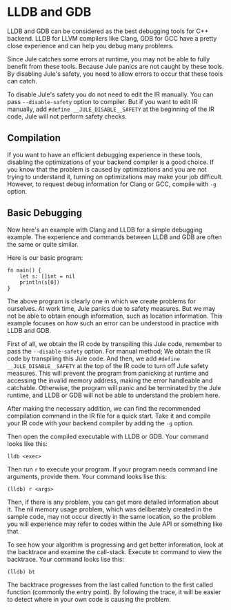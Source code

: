 # LLDB and GDB

LLDB and GDB can be considered as the best debugging tools for C++ backend. LLDB for LLVM compilers like Clang, GDB for GCC have a pretty close experience and can help you debug many problems.

Since Jule catches some errors at runtime, you may not be able to fully benefit from these tools. Because Jule panics are not caught by these tools. By disabling Jule's safety, you need to allow errors to occur that these tools can catch.

To disable Jule's safety you do not need to edit the IR manually. You can pass `--disable-safety` option to compiler. But if you want to edit IR manually, add `#define __JULE_DISABLE__SAFETY` at the beginning of the IR code, Jule will not perform safety checks.

## Compilation

If you want to have an efficient debugging experience in these tools, disabling the optimizations of your backend compiler is a good choice. If you know that the problem is caused by optimizations and you are not trying to understand it, turning on optimizations may make your job difficult. However, to request debug information for Clang or GCC, compile with `-g` option.

## Basic Debugging

Now here's an example with Clang and LLDB for a simple debugging example. The experience and commands between LLDB and GDB are often the same or quite similar.

Here is our basic program:
```jule
fn main() {
    let s: []int = nil
    println(s[0])
}
```

The above program is clearly one in which we create problems for ourselves. At work time, Jule panics due to safety measures. But we may not be able to obtain enough information, such as location information. This example focuses on how such an error can be understood in practice with LLDB and GDB.

First of all, we obtain the IR code by transpiling this Jule code, remember to pass the `--disable-safety` option. For manual method; We obtain the IR code by transpiling this Jule code. And then, we add `#define __JULE_DISABLE__SAFETY` at the top of the IR code to turn off Jule safety measures. This will prevent the program from panicking at runtime and accessing the invalid memory address, making the error handleable and catchable. Otherwise, the program will panic and be terminated by the Jule runtime, and LLDB or GDB will not be able to understand the problem here.

After making the necessary addition, we can find the recommended compilation command in the IR file for a quick start. Take it and compile your IR code with your backend compiler by adding the `-g` option.

Then open the compiled executable with LLDB or GDB. Your command looks like this:
```
lldb <exec>
```

Then run `r` to execute your program. If your program needs command line arguments, provide them. Your command looks lise this:
```
(lldb) r <args>
```

Then, if there is any problem, you can get more detailed information about it. The nil memory usage problem, which was deliberately created in the sample code, may not occur directly in the same location, so the problem you will experience may refer to codes within the Jule API or something like that.

To see how your algorithm is progressing and get better information, look at the backtrace and examine the call-stack. Execute `bt` command to view the backtrace. Your command looks lise this:

```
(lldb) bt
```

The backtrace progresses from the last called function to the first called function (commonly the entry point). By following the trace, it will be easier to detect where in your own code is causing the problem.
